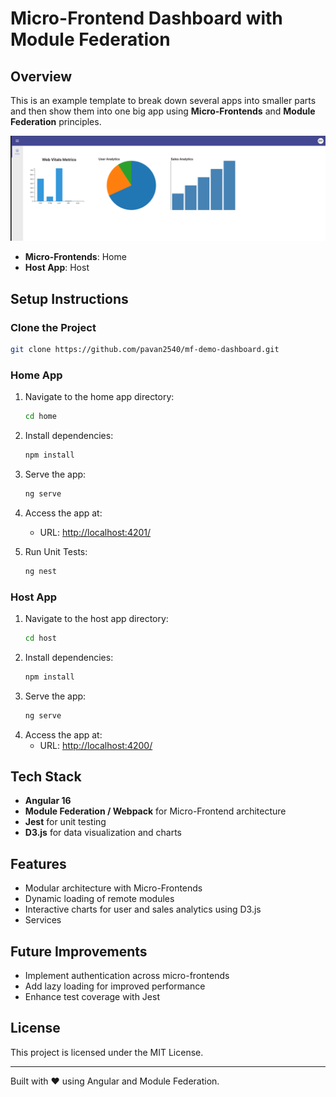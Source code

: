 # Micro-Frontend Dashboard with Module Federation

## Overview
This is an example template to break down several apps into smaller parts and then show them into one big app using **Micro-Frontends** and **Module Federation** principles.

![alt text](<Screenshot 1947-01-02 at 11.13.26 PM.png>)

- **Micro-Frontends**: Home
- **Host App**: Host

## Setup Instructions

### Clone the Project
   ```bash
   git clone https://github.com/pavan2540/mf-demo-dashboard.git
   ```

### Home App
1. Navigate to the home app directory:
   ```bash
   cd home
   ```
2. Install dependencies:
   ```bash
   npm install
   ```
3. Serve the app:
   ```bash
   ng serve
   ```
4. Access the app at:
   - URL: [http://localhost:4201/](http://localhost:4201/)

5. Run Unit Tests:
   ```bash
   ng nest
   ```

### Host App
1. Navigate to the host app directory:
   ```bash
   cd host
   ```
2. Install dependencies:
   ```bash
   npm install
   ```
3. Serve the app:
   ```bash
   ng serve
   ```
4. Access the app at:
   - URL: [http://localhost:4200/](http://localhost:4200/)

## Tech Stack
- **Angular 16**
- **Module Federation / Webpack** for Micro-Frontend architecture
- **Jest** for unit testing
- **D3.js** for data visualization and charts

## Features
- Modular architecture with Micro-Frontends
- Dynamic loading of remote modules
- Interactive charts for user and sales analytics using D3.js
- Services

## Future Improvements
- Implement authentication across micro-frontends
- Add lazy loading for improved performance
- Enhance test coverage with Jest

## License
This project is licensed under the MIT License.

---

Built with ❤️ using Angular and Module Federation.

